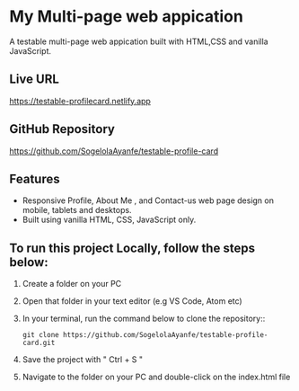 # My Multi-page web appication

A testable multi-page web appication built with HTML,CSS and vanilla JavaScript.

## Live URL
https://testable-profilecard.netlify.app

## GitHub Repository
https://github.com/SogelolaAyanfe/testable-profile-card

## Features
- Responsive Profile, About Me , and Contact-us web page design on mobile, tablets and desktops.
- Built using vanilla HTML, CSS, JavaScript only.

##  To run this project Locally, follow the steps below:

1. Create a folder on your PC
2. Open that folder in your text editor (e.g VS Code, Atom etc)
3. In your terminal, run the command below to clone the repository::
   
   `git clone https://github.com/SogelolaAyanfe/testable-profile-card.git`
4.  Save the project with " Ctrl + S "
5.  Navigate to the folder on your PC and double-click on the index.html file
